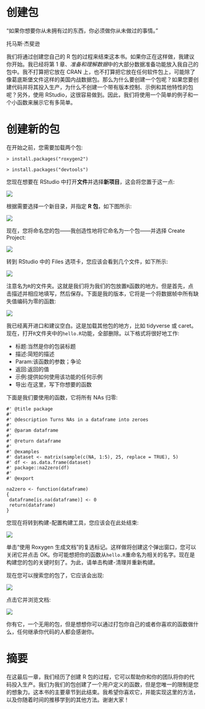 <title>Creating a Package</title>  

# 创建包

“如果你想要你从未拥有过的东西，你必须做你从未做过的事情。”

托马斯·杰斐逊

我们将通过创建您自己的 R 包的过程来结束这本书。如果你正在这样做，我建议你开始。我已经将第 1 章、*准备和理解数据*中的大部分数据准备功能放入我自己的包中。我不打算把它放在 CRAN 上，也不打算把它放在任何软件包上，可能除了像葛底斯堡文件这样的美国内战数据包。那么为什么要创建一个包呢？如果您要创建代码并将其投入生产，为什么不创建一个带有版本控制、示例和其他特性的包呢？另外，使用 RStudio，这很容易做到。因此，我们将使用一个简单的例子和一个小函数来展示它有多简单。

<title>Creating a new package</title>  

# 创建新的包

在开始之前，您需要加载两个包:

```
> install.packages("roxygen2")

> install.packages("devtools")
```

您现在想要在 RStudio 中打开**文件**并选择**新项目**，这会将您置于这一点:

![](img/f401bc60-7c12-4463-b87d-db4e8a140db6.png)

根据需要选择一个新目录，并指定 **R 包**，如下图所示:

![](img/d869e9c0-367f-4963-8fa2-07bcc03e50bc.png)

现在，您将命名您的包——我创造性地将它命名为一个包——并选择 Create Project:

![](img/605d05ed-0476-43ba-bec5-a8fc13062a32.png)

转到 RStudio 中的 Files 选项卡，您应该会看到几个文件，如下所示:

![](img/263d1fec-4d56-4353-b3fd-c6d2423c2e06.png)

注意名为`R`的文件夹。这就是我们将为我们的包放置`R`函数的地方。但是首先，点击描述并相应地填写，然后保存。下面是我的版本，它将是一个将数据帧中所有缺失值编码为零的函数:

![](img/6b330d4b-70f6-4fc2-8082-f613c348dac8.png)

我已经离开进口和建议空白。这是加载其他包的地方，比如 tidyverse 或 caret。现在，打开`R`文件夹中的`hello.R`功能，全部删除。以下格式将很好地工作:

*   标题:当然是你的包装标题
*   描述:简短的描述
*   Param:该函数的参数；争论
*   返回:返回的值
*   示例:提供如何使用该功能的任何示例
*   导出:在这里，写下你想要的函数

下面是我们要使用的函数，它将所有 NAs 归零:

```
#' @title package
#'
#' @description Turns NAs in a dataframe into zeroes
#'
#' @param dataframe
#'
#' @return dataframe
#'
#' @examples
#' dataset <- matrix(sample(c(NA, 1:5), 25, replace = TRUE), 5)
#' df <- as.data.frame(dataset)
#' package::na2zero(df)
#'
#' @export

na2zero <- function(dataframe)
{
 dataframe[is.na(dataframe)] <- 0
 return(dataframe)
}
```

您现在将转到构建-配置构建工具，您应该会在此处结束:

![](img/35f27037-3d3a-412c-9dd0-91e634f66adf.png)

单击“使用 Roxygen 生成文档”的复选标记。这样做将创建这个弹出窗口，您可以关闭它并点击 OK。你可能想把你的函数从`hello.R`重命名为相关的名字。现在是构建您的包的关键时刻了。为此，请单击构建-清理并重新构建。

现在您可以搜索您的包了，它应该会出现:

![](img/f7eed779-8b3e-4768-8bb0-1d98bfd219ba.png)

点击它并浏览文档:

![](img/cf29f592-2341-46d7-ac9d-1e0318fe3008.png)

你有它，一个无用的包，但是想想你可以通过打包你自己的或者你喜欢的函数做什么，任何继承你代码的人都会感谢你。

<title>Summary</title>  

# 摘要

在这最后一章，我们经历了创建 R 包的过程，它可以帮助你和你的团队将你的代码投入生产。我们为我们的包创建了一个用户定义的函数，但是您唯一的限制是您的想象力。这本书的主要章节到此结束。我希望你喜欢它，并能实现这里的方法，以及你随着时间的推移学到的其他方法。谢谢大家！